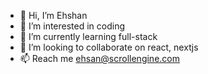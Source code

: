 - 👋 Hi, I’m Ehshan
- 👀 I’m interested in coding
- 🌱 I’m currently learning full-stack
- 💞️ I’m looking to collaborate on react, nextjs
- 📫 Reach me ehsan@scrollengine.com

<!---
Ehshan55/Ehshan55 is a ✨ special ✨ repository because its `README.md` (this file) appears on your GitHub profile.
You can click the Preview link to take a look at your changes.
--->
